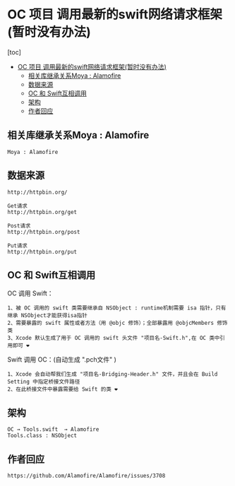 # OC 项目 调用最新的swift网络请求框架(暂时没有办法)

[toc]

- [OC 项目 调用最新的swift网络请求框架(暂时没有办法)](#oc-项目-调用最新的swift网络请求框架暂时没有办法)
  - [相关库继承关系Moya : Alamofire](#相关库继承关系moya--alamofire)
  - [数据来源](#数据来源)
  - [OC 和 Swift互相调用](#oc-和-swift互相调用)
  - [架构](#架构)
  - [作者回应](#作者回应)

## 相关库继承关系Moya : Alamofire

```
Moya : Alamofire
```

## 数据来源

```
http://httpbin.org/
```

```
Get请求
http://httpbin.org/get
```

```
Post请求
http://httpbin.org/post
```

```
Put请求
http://httpbin.org/put
```

## OC 和 Swift互相调用

OC 调用 Swift：

```
1、被 OC 调用的 swift 类需要继承自 NSObject : runtime机制需要 isa 指针，只有继承 NSObject才能获得isa指针
2、需要暴露的 swift 属性或者方法（用 @objc 修饰）；全部暴露用 @objcMembers 修饰类
3、Xcode 默认生成了用于 OC 调用的 swift 头文件 "项目名-Swift.h",在 OC 类中引用即可 ❤️
```

Swift 调用 OC：(自动生成 ".pch文件" )

```
1、Xcode 会自动帮我们生成 "项目名-Bridging-Header.h" 文件，并且会在 Build Setting 中指定桥接文件路径
2、在此桥接文件中暴露需要给 Swift 的类 ❤️
```

## 架构

```
OC → Tools.swift  → Alamofire
Tools.class : NSObject
```

## 作者回应

```
https://github.com/Alamofire/Alamofire/issues/3708
```









































